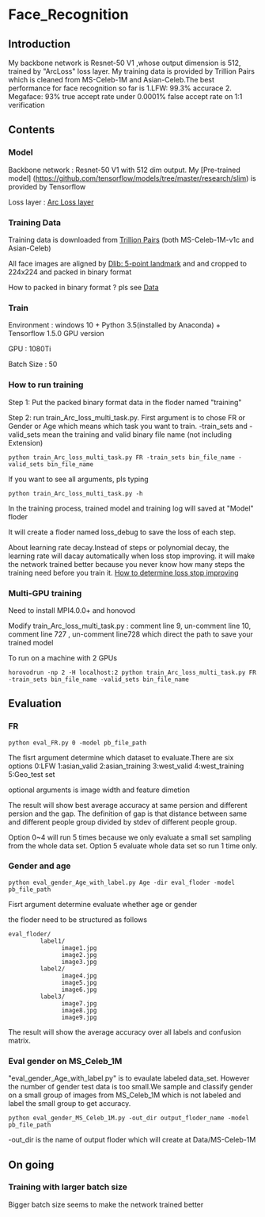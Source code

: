 # Face_Recognition
## Introduction
My backbone network is Resnet-50 V1 ,whose output dimension is 512, trained by "ArcLoss" loss layer. My training data is provided by Trillion Pairs which is cleaned from MS-Celeb-1M and Asian-Celeb.The best performance for face recognition so far is 1.LFW: 99.3% accurace 2. Megaface: 93% true accept rate under 0.0001% false accept rate on 1:1 verification
## Contents

### Model
  Backbone network : Resnet-50 V1 with 512 dim output. My [Pre-trained model] (https://github.com/tensorflow/models/tree/master/research/slim) is provided by Tensorflow
  
  Loss layer : [Arc Loss layer](https://github.com/deepinsight/insightface)
### Training Data
Training data is downloaded from [Trillion Pairs](http://trillionpairs.deepglint.com/overview) (both MS-Celeb-1M-v1c and Asian-Celeb)

All face images are aligned by [Dlib: 5-point landmark](http://blog.dlib.net/2017/09/fast-multiclass-object-detection-in.html) and and cropped to 224x224 and packed in binary format

How to packed in binary format ? pls see [Data](https://github.com/LI-ZONG-HAN/Face_Recognition/tree/master/Data)

### Train
Environment : windows 10 + Python 3.5(installed by Anaconda) + Tensorflow 1.5.0 GPU version

GPU : 1080Ti

Batch Size : 50

### How to run training

Step 1: Put the packed binary format data in the floder named "training"

Step 2: run train_Arc_loss_multi_task.py. First argument is to chose FR or Gender or Age which means which task you want to train.
-train_sets and -valid_sets mean the training and valid binary file name (not including Extension)
```
python train_Arc_loss_multi_task.py FR -train_sets bin_file_name -valid_sets bin_file_name
```
If you want to see all arguments, pls typing
```
python train_Arc_loss_multi_task.py -h
```
In the training process, trained model and training log will saved at "Model" floder

It will create a floder named loss_debug to save the loss of each step.

About learning rate decay.Instead of steps or polynomial decay, the learning rate will dacay automatically when loss stop improving.
it will make the network trained better because you never know how many steps the training need before you train it. 
[How to determine loss stop improving](http://blog.dlib.net/2018/02/automatic-learning-rate-scheduling-that.html)

### Multi-GPU training
Need to install MPI4.0.0+ and honovod

Modify train_Arc_loss_multi_task.py : comment line 9, un-comment line 10, comment line 727 , un-comment line728 which direct the path to save your trained model

To run on a machine with 2 GPUs
```
horovodrun -np 2 -H localhost:2 python train_Arc_loss_multi_task.py FR -train_sets bin_file_name -valid_sets bin_file_name
```

## Evaluation

### FR
```
python eval_FR.py 0 -model pb_file_path
```
The fisrt argument determine which dataset to evaluate.There are six options 0:LFW 1:asian_valid 2:asian_training 3:west_valid 4:west_training 5:Geo_test set

optional arguments is image width and feature dimetion

The result will show best average accuracy at same persion and different persion and the gap. The definition of gap is that distance between same and different people group divided by stdev of different people group.

Option 0~4 will run 5 times because we only evaluate a small set sampling from the whole data set. Option 5 evaluate whole data set so run 1 time only.

### Gender and age
```
python eval_gender_Age_with_label.py Age -dir eval_floder -model pb_file_path
```
Fisrt argument determine evaluate whether age or gender

the floder need to be structured as follows
```
eval_floder/
         label1/            
               image1.jpg
               image2.jpg            
               image3.jpg        
         label2/            
               image4.jpg            
               image5.jpg            
               image6.jpg        
         label3/            
               image7.jpg            
               image8.jpg            
               image9.jpg
```
The result will show the average accuracy over all labels and confusion matrix.

### Eval gender on MS_Celeb_1M
"eval_gender_Age_with_label.py" is to evaulate labeled data_set. However the number of gender test data is too small.We sample and classify gender on a small group of images from MS_Celeb_1M which is not labeled and label the small group to get accuracy.

```
python eval_gender_MS_Celeb_1M.py -out_dir output_floder_name -model pb_file_path
```
-out_dir is the name of output floder which will create at Data/MS-Celeb-1M


## On going
### Training with larger batch size
Bigger batch size seems to make the network trained better


